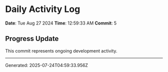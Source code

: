 # Daily Activity Log

**Date**: Tue Aug 27 2024
**Time**: 12:59:33 AM
**Commit**: 5

## Progress Update

This commit represents ongoing development activity.

---
Generated: 2025-07-24T04:59:33.956Z
